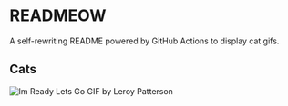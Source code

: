 # READMEOW

A self-rewriting README powered by GitHub Actions to display cat gifs.

## Cats

![Im Ready Lets Go GIF by Leroy Patterson](https://media0.giphy.com/media/CjmvTCZf2U3p09Cn0h/200.gif?cid=9acd02dablqrwatblvo9s8h3nv1a9qpwj60vrdbn9z6cmwk6&ep=v1_gifs_search&rid=200.gif&ct=g)
